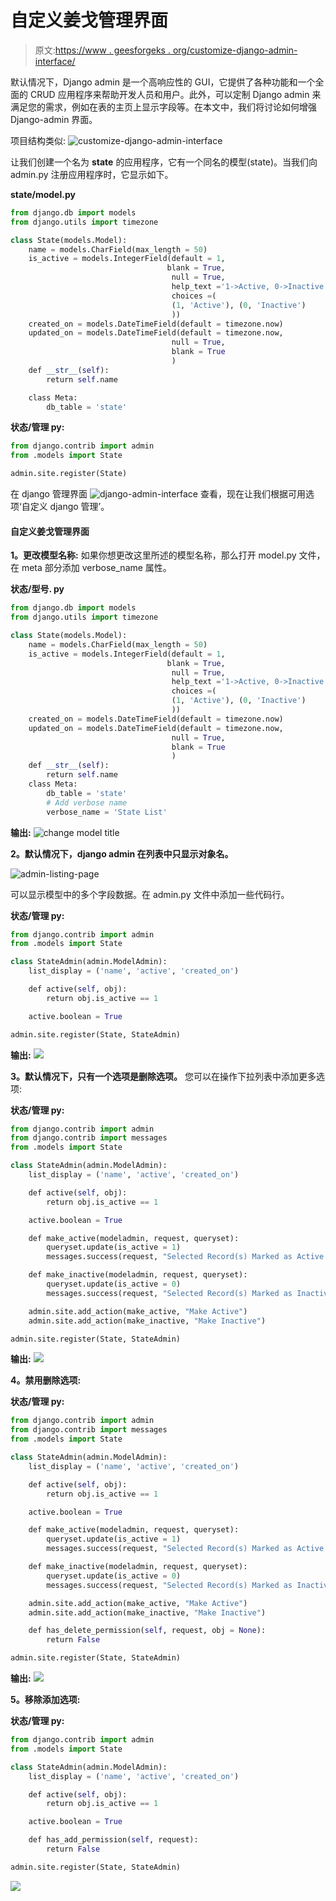 # 自定义姜戈管理界面

> 原文:[https://www . geesforgeks . org/customize-django-admin-interface/](https://www.geeksforgeeks.org/customize-django-admin-interface/)

默认情况下，Django admin 是一个高响应性的 GUI，它提供了各种功能和一个全面的 CRUD 应用程序来帮助开发人员和用户。此外，可以定制 Django admin 来满足您的需求，例如在表的主页上显示字段等。在本文中，我们将讨论如何增强 Django-admin 界面。

项目结构类似:
![customize-django-admin-interface](img/34e310a66a8cb04d4ca4e90aac10f52f.png)

让我们创建一个名为 **state** 的应用程序，它有一个同名的模型(state)。当我们向 admin.py 注册应用程序时，它显示如下。

**state/model.py**

```py
from django.db import models
from django.utils import timezone

class State(models.Model):
    name = models.CharField(max_length = 50)
    is_active = models.IntegerField(default = 1,
                                   blank = True,
                                    null = True,
                                    help_text ='1->Active, 0->Inactive', 
                                    choices =(
                                    (1, 'Active'), (0, 'Inactive')
                                    ))
    created_on = models.DateTimeField(default = timezone.now)
    updated_on = models.DateTimeField(default = timezone.now,
                                    null = True, 
                                    blank = True
                                    )
    def __str__(self):
        return self.name

    class Meta:
        db_table = 'state'
```

**状态/管理 py:**

```py
from django.contrib import admin
from .models import State

admin.site.register(State)
```

在 django 管理界面
![django-admin-interface](img/3c3d08583a68074c2a987e97eb971a6b.png)
查看，现在让我们根据可用选项‘自定义 django 管理’。

#### 自定义姜戈管理界面

**1。更改模型名称:**
如果你想更改这里所述的模型名称，那么打开 model.py 文件，在 meta 部分添加 verbose_name 属性。

**状态/型号. py**

```py
from django.db import models
from django.utils import timezone

class State(models.Model):
    name = models.CharField(max_length = 50)
    is_active = models.IntegerField(default = 1,
                                   blank = True,
                                    null = True,
                                    help_text ='1->Active, 0->Inactive', 
                                    choices =(
                                    (1, 'Active'), (0, 'Inactive')
                                    ))
    created_on = models.DateTimeField(default = timezone.now)
    updated_on = models.DateTimeField(default = timezone.now,
                                    null = True, 
                                    blank = True
                                    )
    def __str__(self):
        return self.name
    class Meta:
        db_table = 'state'
        # Add verbose name
        verbose_name = 'State List'
```

**输出:**
![change model title](img/cb1bc7a0afa52b08257647639436f2dc.png)

**2。默认情况下，django admin 在列表中只显示对象名。**

![admin-listing-page](img/bdab10d2bf8729063050e778d0dfa6b7.png)

可以显示模型中的多个字段数据。在 admin.py 文件中添加一些代码行。

**状态/管理 py:**

```py
from django.contrib import admin
from .models import State

class StateAdmin(admin.ModelAdmin):
    list_display = ('name', 'active', 'created_on')

    def active(self, obj):
        return obj.is_active == 1

    active.boolean = True

admin.site.register(State, StateAdmin)
```

**输出:**
![](img/2923f381b00a9ca36004741f73031c7d.png)

**3。默认情况下，只有一个选项是删除选项。**
您可以在操作下拉列表中添加更多选项:

**状态/管理 py:**

```py
from django.contrib import admin
from django.contrib import messages
from .models import State

class StateAdmin(admin.ModelAdmin):
    list_display = ('name', 'active', 'created_on')

    def active(self, obj):
        return obj.is_active == 1

    active.boolean = True

    def make_active(modeladmin, request, queryset):
        queryset.update(is_active = 1)
        messages.success(request, "Selected Record(s) Marked as Active Successfully !!")

    def make_inactive(modeladmin, request, queryset):
        queryset.update(is_active = 0)
        messages.success(request, "Selected Record(s) Marked as Inactive Successfully !!")

    admin.site.add_action(make_active, "Make Active")
    admin.site.add_action(make_inactive, "Make Inactive")

admin.site.register(State, StateAdmin)
```

**输出:**
![](img/d098abb2740ab0aca2e153f150660215.png)

**4。禁用删除选项:**

**状态/管理 py:**

```py
from django.contrib import admin
from django.contrib import messages
from .models import State

class StateAdmin(admin.ModelAdmin):
    list_display = ('name', 'active', 'created_on')

    def active(self, obj):
        return obj.is_active == 1

    active.boolean = True

    def make_active(modeladmin, request, queryset):
        queryset.update(is_active = 1)
        messages.success(request, "Selected Record(s) Marked as Active Successfully !!")

    def make_inactive(modeladmin, request, queryset):
        queryset.update(is_active = 0)
        messages.success(request, "Selected Record(s) Marked as Inactive Successfully !!")

    admin.site.add_action(make_active, "Make Active")
    admin.site.add_action(make_inactive, "Make Inactive")

    def has_delete_permission(self, request, obj = None):
        return False

admin.site.register(State, StateAdmin)
```

**输出:**
![](img/46473560f528595434eb974cd2dd934e.png)

**5。移除添加选项:**

**状态/管理 py:**

```py
from django.contrib import admin
from .models import State

class StateAdmin(admin.ModelAdmin):
    list_display = ('name', 'active', 'created_on')

    def active(self, obj):
        return obj.is_active == 1

    active.boolean = True

    def has_add_permission(self, request):
        return False

admin.site.register(State, StateAdmin)
```

![](img/999dab4ee75bb196f73e2f559e32d3f3.png)